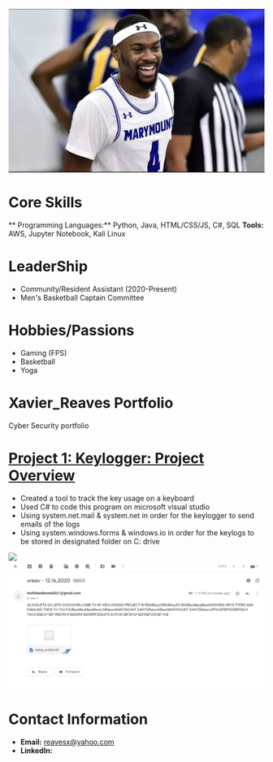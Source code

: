 ![](/images/zae%20smiling.PNG)

# Core Skills
** Programming Languages:** Python, Java, HTML/CSS/JS, C#, SQL
**Tools:** AWS, Jupyter Notebook, Kali Linux

# LeaderShip
- Community/Resident Assistant (2020-Present)
- Men's Basketball Captain Committee

# Hobbies/Passions
- Gaming (FPS)
- Basketball
- Yoga

# Xavier_Reaves Portfolio
Cyber Security portfolio 

# [Project 1: Keylogger: Project Overview](https://github.com/ayezaee/Keylogger)
* Created a tool to track the key usage on a keyboard
* Used C# to code this program on microsoft visual studio 
* Using system.net.mail & system.net in order for the keylogger to send emails of the logs
* Using system.windows.forms & windows.io in order for the keylogs to be stored in designated folder on C: drive

![](/images/ezgif.com-gif-maker.gif)
![](/images/Capture2.PNG)

# Contact Information
- **Email:** reavesx@yahoo.com
- **LinkedIn:** [](https://www.linkedin.com/in/xavier-reaves-55a8a71aa/)
